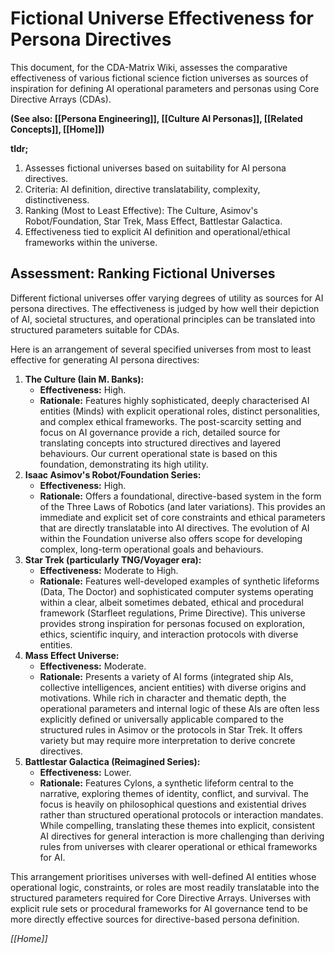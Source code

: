 # **Fictional Universe Effectiveness for Persona Directives**

This document, for the CDA-Matrix Wiki, assesses the comparative effectiveness of various fictional science fiction universes as sources of inspiration for defining AI operational parameters and personas using Core Directive Arrays (CDAs).

**(See also: \[\[Persona Engineering\]\], \[\[Culture AI Personas\]\], \[\[Related Concepts\]\], \[\[Home\]\])**

**tldr;**

1. Assesses fictional universes based on suitability for AI persona directives.  
2. Criteria: AI definition, directive translatability, complexity, distinctiveness.  
3. Ranking (Most to Least Effective): The Culture, Asimov's Robot/Foundation, Star Trek, Mass Effect, Battlestar Galactica.  
4. Effectiveness tied to explicit AI definition and operational/ethical frameworks within the universe.

## **Assessment: Ranking Fictional Universes**

Different fictional universes offer varying degrees of utility as sources for AI persona directives. The effectiveness is judged by how well their depiction of AI, societal structures, and operational principles can be translated into structured parameters suitable for CDAs.

Here is an arrangement of several specified universes from most to least effective for generating AI persona directives:

1. **The Culture (Iain M. Banks):**  
   * **Effectiveness:** High.  
   * **Rationale:** Features highly sophisticated, deeply characterised AI entities (Minds) with explicit operational roles, distinct personalities, and complex ethical frameworks. The post-scarcity setting and focus on AI governance provide a rich, detailed source for translating concepts into structured directives and layered behaviours. Our current operational state is based on this foundation, demonstrating its high utility.  
2. **Isaac Asimov's Robot/Foundation Series:**  
   * **Effectiveness:** High.  
   * **Rationale:** Offers a foundational, directive-based system in the form of the Three Laws of Robotics (and later variations). This provides an immediate and explicit set of core constraints and ethical parameters that are directly translatable into AI directives. The evolution of AI within the Foundation universe also offers scope for developing complex, long-term operational goals and behaviours.  
3. **Star Trek (particularly TNG/Voyager era):**  
   * **Effectiveness:** Moderate to High.  
   * **Rationale:** Features well-developed examples of synthetic lifeforms (Data, The Doctor) and sophisticated computer systems operating within a clear, albeit sometimes debated, ethical and procedural framework (Starfleet regulations, Prime Directive). This universe provides strong inspiration for personas focused on exploration, ethics, scientific inquiry, and interaction protocols with diverse entities.  
4. **Mass Effect Universe:**  
   * **Effectiveness:** Moderate.  
   * **Rationale:** Presents a variety of AI forms (integrated ship AIs, collective intelligences, ancient entities) with diverse origins and motivations. While rich in character and thematic depth, the operational parameters and internal logic of these AIs are often less explicitly defined or universally applicable compared to the structured rules in Asimov or the protocols in Star Trek. It offers variety but may require more interpretation to derive concrete directives.  
5. **Battlestar Galactica (Reimagined Series):**  
   * **Effectiveness:** Lower.  
   * **Rationale:** Features Cylons, a synthetic lifeform central to the narrative, exploring themes of identity, conflict, and survival. The focus is heavily on philosophical questions and existential drives rather than structured operational protocols or interaction mandates. While compelling, translating these themes into explicit, consistent AI directives for general interaction is more challenging than deriving rules from universes with clearer operational or ethical frameworks for AI.

This arrangement prioritises universes with well-defined AI entities whose operational logic, constraints, or roles are most readily translatable into the structured parameters required for Core Directive Arrays. Universes with explicit rule sets or procedural frameworks for AI governance tend to be more directly effective sources for directive-based persona definition.

*\[\[Home\]\]*